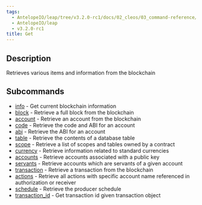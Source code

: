 ```yaml
---
tags:
  - AntelopeIO/leap/tree/v3.2.0-rc1/docs/02_cleos/03_command-reference/get/index.md
  - AntelopeIO/leap
  - v3.2.0-rc1
title: Get
---
```

## Description

Retrieves various items and information from the blockchain

## Subcommands
- [info](info.md) - Get current blockchain information
- [block](block.md) - Retrieve a full block from the blockchain
- [account](account.md) - Retrieve an account from the blockchain
- [code](code.md) - Retrieve the code and ABI for an account
- [abi](abi.md) - Retrieve the ABI for an account
- [table](table.md) - Retrieve the contents of a database table
- [scope](scope.md) - Retrieve a list of scopes and tables owned by a contract
- [currency](currency.md) - Retrieve information related to standard currencies
- [accounts](accounts.md) - Retrieve accounts associated with a public key
- [servants](servants.md) - Retrieve accounts which are servants of a given account
- [transaction](transaction.md) - Retrieve a transaction from the blockchain
- [actions](actions.md) - Retrieve all actions with specific account name referenced in authorization or receiver
- [schedule](schedule.md) - Retrieve the producer schedule
- [transaction_id](transaction_id.md) - Get transaction id given transaction object
